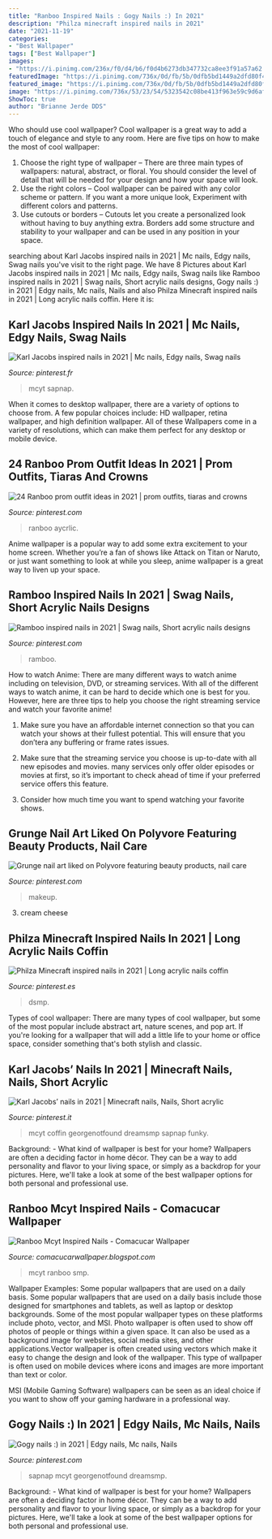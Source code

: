 ```yaml
---
title: "Ranboo Inspired Nails : Gogy Nails :) In 2021"
description: "Philza minecraft inspired nails in 2021"
date: "2021-11-19"
categories:
- "Best Wallpaper"
tags: ["Best Wallpaper"]
images:
- "https://i.pinimg.com/236x/f0/d4/b6/f0d4b6273db347732ca8ee3f91a57a62.jpg?nii=t"
featuredImage: "https://i.pinimg.com/736x/0d/fb/5b/0dfb5bd1449a2dfd80f437001272b95b.jpg"
featured_image: "https://i.pinimg.com/736x/0d/fb/5b/0dfb5bd1449a2dfd80f437001272b95b.jpg"
image: "https://i.pinimg.com/736x/53/23/54/5323542c08be413f963e59c9d6af8ad8.jpg"
ShowToc: true
author: "Brianne Jerde DDS"
---
```



Who should use cool wallpaper?
Cool wallpaper is a great way to add a touch of elegance and style to any room. Here are five tips on how to make the most of cool wallpaper: 
1) Choose the right type of wallpaper – There are three main types of wallpapers: natural, abstract, or floral. You should consider the level of detail that will be needed for your design and how your space will look. 
2) Use the right colors – Cool wallpaper can be paired with any color scheme or pattern. If you want a more unique look, Experiment with different colors and patterns. 
3) Use cutouts or borders – Cutouts let you create a personalized look without having to buy anything extra. Borders add some structure and stability to your wallpaper and can be used in any position in your space.

	

		
searching about Karl Jacobs inspired nails in 2021 | Mc nails, Edgy nails, Swag nails you've visit to the right page. We have 8 Pictures about Karl Jacobs inspired nails in 2021 | Mc nails, Edgy nails, Swag nails like Ramboo inspired nails in 2021 | Swag nails, Short acrylic nails designs, Gogy nails :) in 2021 | Edgy nails, Mc nails, Nails and also Philza Minecraft inspired nails in 2021 | Long acrylic nails coffin. Here it is:
		
    
## Karl Jacobs Inspired Nails In 2021 | Mc Nails, Edgy Nails, Swag Nails

<img loading=lazy src="https://i.pinimg.com/236x/63/75/b2/6375b2887c72640154e7b9935a4942cc.jpg?nii=t" onerror="this.onerror=null;this.src='https://tse3.mm.bing.net/th?id=OIP.LuVZPPDHfzlyGeGuIkY_OwAAAA&amp;pid=15.1';" alt="Karl Jacobs inspired nails in 2021 | Mc nails, Edgy nails, Swag nails">

_Source: pinterest.fr_

>mcyt sapnap. 

	

When it comes to desktop wallpaper, there are a variety of options to choose from. A few popular choices include: HD wallpaper, retina wallpaper, and high definition wallpaper. All of these Wallpapers come in a variety of resolutions, which can make them perfect for any desktop or mobile device. 

    
## 24 Ranboo Prom Outfit Ideas In 2021 | Prom Outfits, Tiaras And Crowns

<img loading=lazy src="https://i.pinimg.com/474x/b3/81/c1/b381c1c2aa893769643cc0c128463e5e.jpg" onerror="this.onerror=null;this.src='https://tse1.mm.bing.net/th?id=OIP.jFC65gfjVJO1lM2kbULkRwAAAA&amp;pid=15.1';" alt="24 Ranboo prom outfit ideas in 2021 | prom outfits, tiaras and crowns">

_Source: pinterest.com_

>ranboo aycrlic. 

	

Anime wallpaper is a popular way to add some extra excitement to your home screen. Whether you’re a fan of shows like Attack on Titan or Naruto, or just want something to look at while you sleep, anime wallpaper is a great way to liven up your space.

    
## Ramboo Inspired Nails In 2021 | Swag Nails, Short Acrylic Nails Designs

<img loading=lazy src="https://i.pinimg.com/736x/0d/fb/5b/0dfb5bd1449a2dfd80f437001272b95b.jpg" onerror="this.onerror=null;this.src='https://tse3.mm.bing.net/th?id=OIP.BgOyS4tLnGgELOxCgUug8QHaNK&amp;pid=15.1';" alt="Ramboo inspired nails in 2021 | Swag nails, Short acrylic nails designs">

_Source: pinterest.com_

>ramboo. 

	

How to watch Anime: There are many different ways to watch anime including on television, DVD, or streaming services.
With all of the different ways to watch anime, it can be hard to decide which one is best for you. However, here are three tips to help you choose the right streaming service and watch your favorite anime!
1. Make sure you have an affordable internet connection so that you can watch your shows at their fullest potential. This will ensure that you don’tera any buffering or frame rates issues.

2. Make sure that the streaming service you choose is up-to-date with all new episodes and movies. many services only offer older episodes or movies at first, so it’s important to check ahead of time if your preferred service offers this feature.

3. Consider how much time you want to spend watching your favorite shows.

    
## Grunge Nail Art Liked On Polyvore Featuring Beauty Products, Nail Care

<img loading=lazy src="https://i.pinimg.com/originals/e0/80/bd/e080bdf8dfe43196b49d7e945e5d2518.jpg" onerror="this.onerror=null;this.src='https://tse2.mm.bing.net/th?id=OIP.phQVnsf3qXyZSjejGR2kBQHaHa&amp;pid=15.1';" alt="Grunge nail art liked on Polyvore featuring beauty products, nail care">

_Source: pinterest.com_

>makeup. 

	

3. cream cheese 

    
## Philza Minecraft Inspired Nails In 2021 | Long Acrylic Nails Coffin

<img loading=lazy src="https://i.pinimg.com/236x/f0/d4/b6/f0d4b6273db347732ca8ee3f91a57a62.jpg?nii=t" onerror="this.onerror=null;this.src='https://tse4.mm.bing.net/th?id=OIP.Wz0m3_E4mtHmya8Az2JTxQAAAA&amp;pid=15.1';" alt="Philza Minecraft inspired nails in 2021 | Long acrylic nails coffin">

_Source: pinterest.es_

>dsmp. 

	

Types of cool wallpaper:
There are many types of cool wallpaper, but some of the most popular include abstract art, nature scenes, and pop art. If you're looking for a wallpaper that will add a little life to your home or office space, consider something that's both stylish and classic.

    
## Karl Jacobs’ Nails In 2021 | Minecraft Nails, Nails, Short Acrylic

<img loading=lazy src="https://i.pinimg.com/236x/2e/6a/d7/2e6ad741db9af08beb969bc19d75823f.jpg?nii=t" onerror="this.onerror=null;this.src='https://tse3.mm.bing.net/th?id=OIP.JJWu5RDE8LiHAKRkFmvFqgAAAA&amp;pid=15.1';" alt="Karl Jacobs’ nails in 2021 | Minecraft nails, Nails, Short acrylic">

_Source: pinterest.it_

>mcyt coffin georgenotfound dreamsmp sapnap funky. 

	

Background: - What kind of wallpaper is best for your home?
Wallpapers are often a deciding factor in home décor. They can be a way to add personality and flavor to your living space, or simply as a backdrop for your pictures. Here, we'll take a look at some of the best wallpaper options for both personal and professional use.

    
## Ranboo Mcyt Inspired Nails - Comacucar Wallpaper

<img loading=lazy src="https://i.ytimg.com/vi/i1c4sJ2xRMg/maxresdefault.jpg" onerror="this.onerror=null;this.src='https://tse3.mm.bing.net/th?id=OIP.CaTfPa-WWuTjyozxa62ACgHaEK&amp;pid=15.1';" alt="Ranboo Mcyt Inspired Nails - Comacucar Wallpaper">

_Source: comacucarwallpaper.blogspot.com_

>mcyt ranboo smp. 

	

Wallpaper Examples: Some popular wallpapers that are used on a daily basis.
Some popular wallpapers that are used on a daily basis include those designed for smartphones and tablets, as well as laptop or desktop backgrounds. Some of the most popular wallpaper types on these platforms include photo, vector, and MSI. 
Photo wallpaper is often used to show off photos of people or things within a given space. It can also be used as a background image for websites, social media sites, and other applications.Vector wallpaper is often created using vectors which make it easy to change the design and look of the wallpaper. This type of wallpaper is often used on mobile devices where icons and images are more important than text or color. 

MSI (Mobile Gaming Software) wallpapers can be seen as an ideal choice if you want to show off your gaming hardware in a professional way.

    
## Gogy Nails :) In 2021 | Edgy Nails, Mc Nails, Nails

<img loading=lazy src="https://i.pinimg.com/736x/53/23/54/5323542c08be413f963e59c9d6af8ad8.jpg" onerror="this.onerror=null;this.src='https://tse2.mm.bing.net/th?id=OIP.HY64Ud8NOV_sPY5_hYj8CAHaJ3&amp;pid=15.1';" alt="Gogy nails :) in 2021 | Edgy nails, Mc nails, Nails">

_Source: pinterest.com_

>sapnap mcyt georgenotfound dreamsmp. 

	

Background: - What kind of wallpaper is best for your home?
Wallpapers are often a deciding factor in home décor. They can be a way to add personality and flavor to your living space, or simply as a backdrop for your pictures. Here, we'll take a look at some of the best wallpaper options for both personal and professional use.

